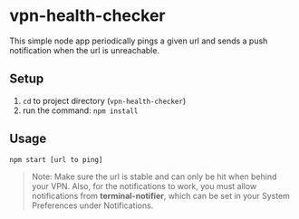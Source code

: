 # vpn-health-checker
This simple node app periodically pings a given url and sends a push notification when the url is unreachable.

## Setup
1. `cd` to project directory (`vpn-health-checker`)
2. run the command: `npm install`

## Usage
`npm start [url to ping]`

> Note: Make sure the url is stable and can only be hit when behind your VPN. Also, for the notifications to work, you must allow notifications from __terminal-notifier__, which can be set in your System Preferences under Notifications.
